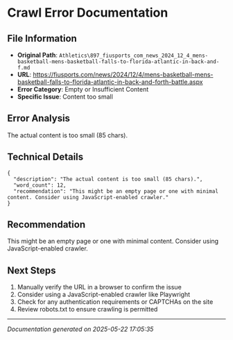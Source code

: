 # Crawl Error Documentation

## File Information
- **Original Path**: `Athletics\897_fiusports_com_news_2024_12_4_mens-basketball-mens-basketball-falls-to-florida-atlantic-in-back-and-f.md`
- **URL**: https://fiusports.com/news/2024/12/4/mens-basketball-mens-basketball-falls-to-florida-atlantic-in-back-and-forth-battle.aspx
- **Error Category**: Empty or Insufficient Content
- **Specific Issue**: Content too small

## Error Analysis
The actual content is too small (85 chars).

## Technical Details
```
{
  "description": "The actual content is too small (85 chars).",
  "word_count": 12,
  "recommendation": "This might be an empty page or one with minimal content. Consider using JavaScript-enabled crawler."
}
```

## Recommendation
This might be an empty page or one with minimal content. Consider using JavaScript-enabled crawler.

## Next Steps
1. Manually verify the URL in a browser to confirm the issue
2. Consider using a JavaScript-enabled crawler like Playwright
3. Check for any authentication requirements or CAPTCHAs on the site
4. Review robots.txt to ensure crawling is permitted

---
*Documentation generated on 2025-05-22 17:05:35*
